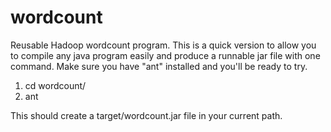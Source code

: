 wordcount
=========

Reusable Hadoop wordcount program. This is a quick version to allow you to compile any java program easily and produce a runnable jar file with one command.
Make sure you have "ant" installed and you'll be ready to try. 

1) cd wordcount/
2) ant

This should create a target/wordcount.jar file in your current path.
